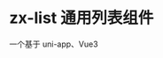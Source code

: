 # zx-list 通用列表组件

一个基于 uni-app、Vue3 <script setup> 语法开发的高兼容性列表容器组件，适配 H5、小程序、App。支持插槽、常用属性、事件，适合自定义各类列表场景。

## ✨ 组件特性
- 支持多端（H5、App、各类小程序）
- 支持插槽自定义内容
- 支持边框、滚动、反向渲染等常用属性
- 事件丰富，便于扩展
- 不依赖浏览器特有 DOM
- 使用 Vue3 <script setup> 语法，类型推断友好

## 📦 属性（Props）
| 属性名           | 类型            | 默认值   | 说明                         |
|------------------|----------------|----------|------------------------------|
| border           | Boolean        | true     | 是否显示上下边框              |
| scrollY          | Boolean/String | false    | 是否开启纵向滚动（nvue有效）  |
| enableBackToTop  | Boolean/String | false    | 是否开启回到顶部（nvue有效）  |
| renderReverse    | Boolean        | false    | 是否反向渲染（nvue有效）      |
| stackFromEnd     | Boolean        | false    | 是否内容从底部堆叠（nvue有效）|

## 🧩 插槽（Slots）
- 默认插槽：列表内容，可自定义任意结构

## 🧲 事件（Events）
| 事件名         | 说明                 | 回调参数         |
|----------------|----------------------|------------------|
| scroll         | 滚动时触发（nvue）   | event            |
| scrolltolower  | 滚动到底部时触发     | event            |

## 🛠️ 平台兼容性
- H5
- App（iOS/Android）
- 微信/支付宝/百度/抖音/QQ/快手等主流小程序

## 🚀 基础用法
```vue
<template>
  <zx-list>
    <view v-for="item in list" :key="item.id">{{ item.title }}</view>
  </zx-list>
</template>

<script setup>
import { ref } from 'vue'
import zxList from '@/components/zx-list/zx-list.vue'

const list = ref([
  { id: 1, title: '列表项1' },
  { id: 2, title: '列表项2' }
])
</script>
```

## 🌈 插槽自定义内容
```vue
<zx-list>
  <view class="item">
    <image src="..." />
    <text>标题</text>
    <text class="right">更多</text>
  </view>
</zx-list>
```

## 🎯 事件用法
```vue
<zx-list @scroll="onScroll" @scrolltolower="onToLower">
  <view v-for="item in list" :key="item.id">{{ item.title }}</view>
</zx-list>

<script setup>
function onScroll(e) {
  // 处理滚动事件
}
function onToLower(e) {
  // 处理滚动到底部事件
}
</script>
```

## 🧪 进阶用法
### 反向渲染
```vue
<zx-list :renderReverse="true">
  <view v-for="item in list" :key="item.id">{{ item.title }}</view>
</zx-list>
```

### 显示/隐藏边框
```vue
<zx-list :border="false">
  <view v-for="item in list" :key="item.id">{{ item.title }}</view>
</zx-list>
```

### 开启回到顶部（nvue有效）
```vue
<zx-list :enableBackToTop="true">
  <view v-for="item in list" :key="item.id">{{ item.title }}</view>
</zx-list>
```

## 💡 注意事项
- 组件已使用 <script setup> 语法，推荐配合 Vue3/uni-app3 项目使用。
- nvue 平台下部分属性/事件才生效，详见 uni-app 官方文档。
- 建议列表项内容使用插槽灵活自定义。

## 📚 参考文档
- [uni-list 官方文档](https://uniapp.dcloud.net.cn/component/uniui/uni-list.html)

---
如需更复杂的列表项样式，建议配合自定义子组件或插槽实现。
